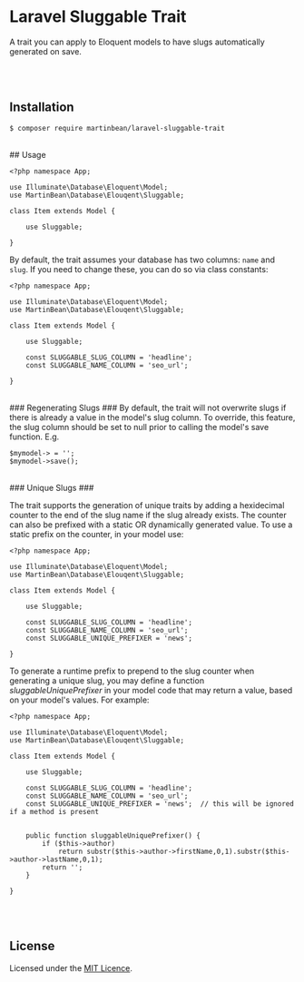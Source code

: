 # Laravel Sluggable Trait

A trait you can apply to Eloquent models to have slugs automatically generated on save.

<br>
<br>

## Installation

    $ composer require martinbean/laravel-sluggable-trait

<br>
## Usage

    <?php namespace App;
    
    use Illuminate\Database\Eloquent\Model;
    use MartinBean\Database\Elouqent\Sluggable;
    
    class Item extends Model {
    
    	use Sluggable;
    
    }
    

By default, the trait assumes your database has two columns: `name` and `slug`.
If you need to change these, you can do so via class constants:

    
    <?php namespace App;
    
    use Illuminate\Database\Eloquent\Model;
    use MartinBean\Database\Elouqent\Sluggable;
    
    class Item extends Model {
    
    	use Sluggable;
    
    	const SLUGGABLE_SLUG_COLUMN = 'headline';
    	const SLUGGABLE_NAME_COLUMN = 'seo_url';
    
    }
    
<br>
### Regenerating Slugs ###
By default, the trait will not overwrite slugs if there is already a value in the model's slug column. To override, this feature, the slug column should be set to null prior to calling the model's save function. E.g.

    $mymodel-> = '';
    $mymodel->save();


<br>
### Unique Slugs ###

The trait supports the generation of unique traits by adding a hexidecimal counter to the end of the slug name if the slug already exists. The counter can also be prefixed with a static OR dynamically generated value. To use a static prefix on the counter, in your model use:

    
    <?php namespace App;
    
    use Illuminate\Database\Eloquent\Model;
    use MartinBean\Database\Elouqent\Sluggable;
    
    class Item extends Model {
    
    	use Sluggable;
    
    	const SLUGGABLE_SLUG_COLUMN = 'headline';
    	const SLUGGABLE_NAME_COLUMN = 'seo_url';
		const SLUGGABLE_UNIQUE_PREFIXER = 'news';

    }
    
To generate a runtime prefix to prepend to the slug counter when generating a unique slug, you may define a function *sluggableUniquePrefixer* in your model code that may return a value, based on your model's values. For example:


    <?php namespace App;
    
    use Illuminate\Database\Eloquent\Model;
    use MartinBean\Database\Elouqent\Sluggable;
    
    class Item extends Model {
    
    	use Sluggable;
    
    	const SLUGGABLE_SLUG_COLUMN = 'headline';
    	const SLUGGABLE_NAME_COLUMN = 'seo_url';
		const SLUGGABLE_UNIQUE_PREFIXER = 'news';  // this will be ignored if a method is present


	    public function sluggableUniquePrefixer() {
	        if ($this->author)
	            return substr($this->author->firstName,0,1).substr($this->author->lastName,0,1);
	        return '';
	    }

    }



<br>
<br>

## License

Licensed under the [MIT Licence](LICENSE.md).

